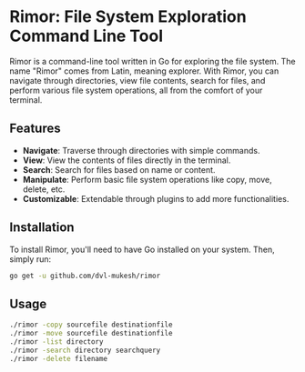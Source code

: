 # Rimor: File System Exploration Command Line Tool

Rimor is a command-line tool written in Go for exploring the file system. The name "Rimor" comes from Latin, meaning explorer. With Rimor, you can navigate through directories, view file contents, search for files, and perform various file system operations, all from the comfort of your terminal.

## Features

- **Navigate**: Traverse through directories with simple commands.
- **View**: View the contents of files directly in the terminal.
- **Search**: Search for files based on name or content.
- **Manipulate**: Perform basic file system operations like copy, move, delete, etc.
- **Customizable**: Extendable through plugins to add more functionalities.

## Installation

To install Rimor, you'll need to have Go installed on your system. Then, simply run:

```bash
go get -u github.com/dvl-mukesh/rimor
```

## Usage

```bash
./rimor -copy sourcefile destinationfile
./rimor -move sourcefile destinationfile
./rimor -list directory
./rimor -search directory searchquery
./rimor -delete filename
```
